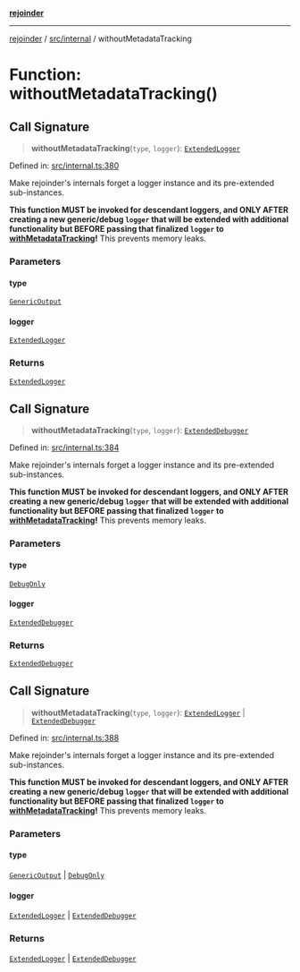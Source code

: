[**rejoinder**](../../../README.md)

***

[rejoinder](../../../README.md) / [src/internal](../README.md) / withoutMetadataTracking

# Function: withoutMetadataTracking()

## Call Signature

> **withoutMetadataTracking**(`type`, `logger`): [`ExtendedLogger`](../interfaces/ExtendedLogger.md)

Defined in: [src/internal.ts:380](https://github.com/Xunnamius/rejoinder/blob/c7f17e27f307bf82c34a0a089f2eb7bd7288b876/src/internal.ts#L380)

Make rejoinder's internals forget a logger instance and its pre-extended
sub-instances.

**This function MUST be invoked for descendant loggers, and ONLY AFTER
creating a new generic/debug `logger` that will be extended with additional
functionality but BEFORE passing that finalized `logger` to
[withMetadataTracking](withMetadataTracking.md)!** This prevents memory leaks.

### Parameters

#### type

[`GenericOutput`](../enumerations/LoggerType.md#genericoutput)

#### logger

[`ExtendedLogger`](../interfaces/ExtendedLogger.md)

### Returns

[`ExtendedLogger`](../interfaces/ExtendedLogger.md)

## Call Signature

> **withoutMetadataTracking**(`type`, `logger`): [`ExtendedDebugger`](../../interfaces/ExtendedDebugger.md)

Defined in: [src/internal.ts:384](https://github.com/Xunnamius/rejoinder/blob/c7f17e27f307bf82c34a0a089f2eb7bd7288b876/src/internal.ts#L384)

Make rejoinder's internals forget a logger instance and its pre-extended
sub-instances.

**This function MUST be invoked for descendant loggers, and ONLY AFTER
creating a new generic/debug `logger` that will be extended with additional
functionality but BEFORE passing that finalized `logger` to
[withMetadataTracking](withMetadataTracking.md)!** This prevents memory leaks.

### Parameters

#### type

[`DebugOnly`](../enumerations/LoggerType.md#debugonly)

#### logger

[`ExtendedDebugger`](../../interfaces/ExtendedDebugger.md)

### Returns

[`ExtendedDebugger`](../../interfaces/ExtendedDebugger.md)

## Call Signature

> **withoutMetadataTracking**(`type`, `logger`): [`ExtendedLogger`](../interfaces/ExtendedLogger.md) \| [`ExtendedDebugger`](../../interfaces/ExtendedDebugger.md)

Defined in: [src/internal.ts:388](https://github.com/Xunnamius/rejoinder/blob/c7f17e27f307bf82c34a0a089f2eb7bd7288b876/src/internal.ts#L388)

Make rejoinder's internals forget a logger instance and its pre-extended
sub-instances.

**This function MUST be invoked for descendant loggers, and ONLY AFTER
creating a new generic/debug `logger` that will be extended with additional
functionality but BEFORE passing that finalized `logger` to
[withMetadataTracking](withMetadataTracking.md)!** This prevents memory leaks.

### Parameters

#### type

[`GenericOutput`](../enumerations/LoggerType.md#genericoutput) | [`DebugOnly`](../enumerations/LoggerType.md#debugonly)

#### logger

[`ExtendedLogger`](../interfaces/ExtendedLogger.md) | [`ExtendedDebugger`](../../interfaces/ExtendedDebugger.md)

### Returns

[`ExtendedLogger`](../interfaces/ExtendedLogger.md) \| [`ExtendedDebugger`](../../interfaces/ExtendedDebugger.md)
